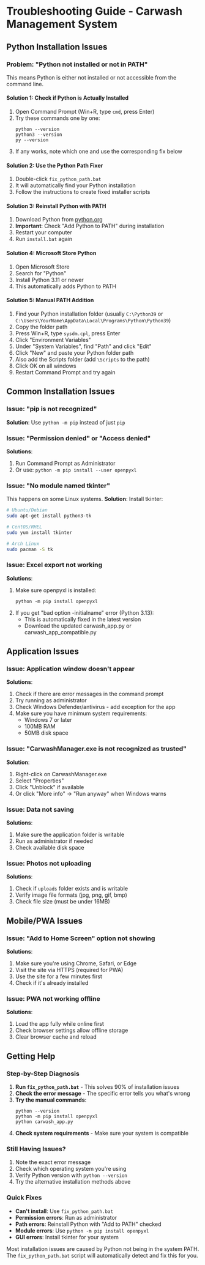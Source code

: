 # Troubleshooting Guide - Carwash Management System

## Python Installation Issues

### Problem: "Python not installed or not in PATH"

This means Python is either not installed or not accessible from the command line.

#### Solution 1: Check if Python is Actually Installed
1. Open Command Prompt (Win+R, type `cmd`, press Enter)
2. Try these commands one by one:
   ```
   python --version
   python3 --version
   py --version
   ```
3. If any works, note which one and use the corresponding fix below

#### Solution 2: Use the Python Path Fixer
1. Double-click `fix_python_path.bat`
2. It will automatically find your Python installation
3. Follow the instructions to create fixed installer scripts

#### Solution 3: Reinstall Python with PATH
1. Download Python from [python.org](https://python.org)
2. **Important**: Check "Add Python to PATH" during installation
3. Restart your computer
4. Run `install.bat` again

#### Solution 4: Microsoft Store Python
1. Open Microsoft Store
2. Search for "Python"
3. Install Python 3.11 or newer
4. This automatically adds Python to PATH

#### Solution 5: Manual PATH Addition
1. Find your Python installation folder (usually `C:\Python39` or `C:\Users\YourName\AppData\Local\Programs\Python\Python39`)
2. Copy the folder path
3. Press Win+R, type `sysdm.cpl`, press Enter
4. Click "Environment Variables"
5. Under "System Variables", find "Path" and click "Edit"
6. Click "New" and paste your Python folder path
7. Also add the Scripts folder (add `\Scripts` to the path)
8. Click OK on all windows
9. Restart Command Prompt and try again

## Common Installation Issues

### Issue: "pip is not recognized"
**Solution**: Use `python -m pip` instead of just `pip`

### Issue: "Permission denied" or "Access denied"
**Solutions**:
1. Run Command Prompt as Administrator
2. Or use: `python -m pip install --user openpyxl`

### Issue: "No module named tkinter"
This happens on some Linux systems.
**Solution**: Install tkinter:
```bash
# Ubuntu/Debian
sudo apt-get install python3-tk

# CentOS/RHEL
sudo yum install tkinter

# Arch Linux  
sudo pacman -S tk
```

### Issue: Excel export not working
**Solutions**:
1. Make sure openpyxl is installed:
   ```
   python -m pip install openpyxl
   ```
2. If you get "bad option -initialname" error (Python 3.13):
   - This is automatically fixed in the latest version
   - Download the updated carwash_app.py or carwash_app_compatible.py

## Application Issues

### Issue: Application window doesn't appear
**Solutions**:
1. Check if there are error messages in the command prompt
2. Try running as administrator
3. Check Windows Defender/antivirus - add exception for the app
4. Make sure you have minimum system requirements:
   - Windows 7 or later
   - 100MB RAM
   - 50MB disk space

### Issue: "CarwashManager.exe is not recognized as trusted"
**Solution**:
1. Right-click on CarwashManager.exe
2. Select "Properties"
3. Click "Unblock" if available
4. Or click "More info" → "Run anyway" when Windows warns

### Issue: Data not saving
**Solutions**:
1. Make sure the application folder is writable
2. Run as administrator if needed
3. Check available disk space

### Issue: Photos not uploading
**Solutions**:
1. Check if `uploads` folder exists and is writable
2. Verify image file formats (jpg, png, gif, bmp)
3. Check file size (must be under 16MB)

## Mobile/PWA Issues

### Issue: "Add to Home Screen" option not showing
**Solutions**:
1. Make sure you're using Chrome, Safari, or Edge
2. Visit the site via HTTPS (required for PWA)
3. Use the site for a few minutes first
4. Check if it's already installed

### Issue: PWA not working offline
**Solutions**:
1. Load the app fully while online first
2. Check browser settings allow offline storage
3. Clear browser cache and reload

## Getting Help

### Step-by-Step Diagnosis
1. **Run `fix_python_path.bat`** - This solves 90% of installation issues
2. **Check the error message** - The specific error tells you what's wrong
3. **Try the manual commands**:
   ```
   python --version
   python -m pip install openpyxl
   python carwash_app.py
   ```
4. **Check system requirements** - Make sure your system is compatible

### Still Having Issues?
1. Note the exact error message
2. Check which operating system you're using
3. Verify Python version with `python --version`
4. Try the alternative installation methods above

### Quick Fixes
- **Can't install**: Use `fix_python_path.bat`
- **Permission errors**: Run as administrator
- **Path errors**: Reinstall Python with "Add to PATH" checked
- **Module errors**: Use `python -m pip install openpyxl`
- **GUI errors**: Install tkinter for your system

Most installation issues are caused by Python not being in the system PATH. The `fix_python_path.bat` script will automatically detect and fix this for you.
